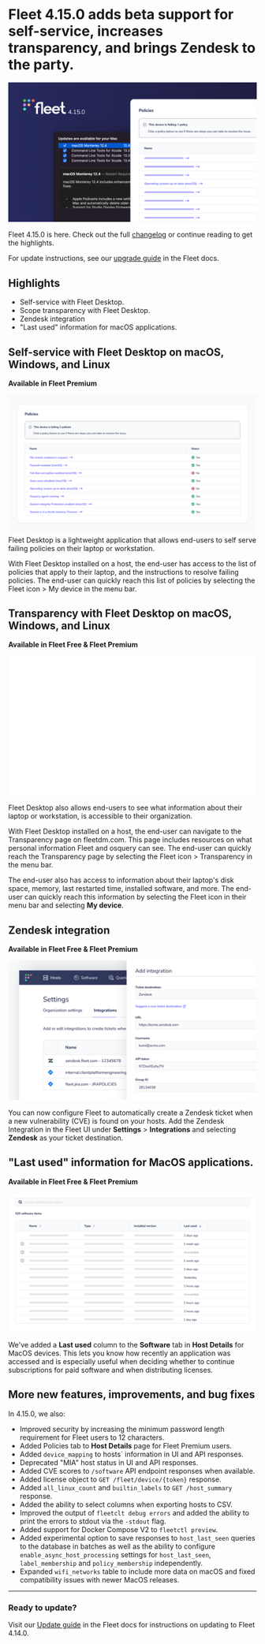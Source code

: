 # Fleet 4.15.0 adds beta support for self-service, increases transparency, and brings Zendesk to the party.

![Fleet 4.15.0](../website/assets/images/articles/fleet-4.15.0-cover-1600x900@2x.jpg)

Fleet 4.15.0 is here. Check out the full [changelog](https://github.com/fleetdm/fleet/releases/tag/fleet-v4.15.0) or continue reading to get the highlights.

For update instructions, see our [upgrade guide](https://fleetdm.com/docs/deploying/upgrading-fleet) in the Fleet docs.

## Highlights
- Self-service with Fleet Desktop. 
- Scope transparency with Fleet Desktop.
- Zendesk integration
- "Last used" information for macOS applications.

## Self-service with Fleet Desktop on macOS, Windows, and Linux
**Available in Fleet Premium**

![Self-service with Fleet Desktop on macOS, Windows, and Linux](../website/assets/images/articles/fleet-4.15.0-policy-self-service-1600x900@2x.jpg)
Fleet Desktop is a lightweight application that allows end-users to self serve failing policies on their laptop or workstation.

With Fleet Desktop installed on a host, the end-user has access to the list of policies that apply to their laptop, and the instructions to resolve failing policies. The end-user can quickly reach this list of policies by selecting the Fleet icon > My device in the menu bar.

## Transparency with Fleet Desktop on macOS, Windows, and Linux
**Available in Fleet Free & Fleet Premium**

![Transparency with Fleet Desktop on macOS, Windows, and Linux](../website/assets/images/articles/fleet-4.15.0-transparency-1200x674.gif)

Fleet Desktop also allows end-users to see what information about their laptop or workstation, is accessible to their organization.

With Fleet Desktop installed on a host, the end-user can navigate to the Transparency page on fleetdm.com. This page includes resources on what personal information Fleet and osquery can see. The end-user can quickly reach the Transparency page by selecting the Fleet icon > Transparency in the menu bar.

The end-user also has access to information about their laptop's disk space, memory, last restarted time, installed software, and more. The end-user can quickly reach this information by selecting the Fleet icon in their menu bar and selecting **My device**.

## Zendesk integration
**Available in Fleet Free & Fleet Premium**

![Zendesk integration](../website/assets/images/articles/fleet-4.15.0-zendesk-integration-1600x900@2x.jpg)

You can now configure Fleet to automatically create a Zendesk ticket when a new vulnerability (CVE) is
found on your hosts. Add the Zendesk Integration in the Fleet UI under **Settings** > **Integrations** and selecting **Zendesk** as your ticket destination.

## "Last used" information for MacOS applications.
**Available in Fleet Free & Fleet Premium**

!["Last used" information for MacOS applications.](../website/assets/images/articles/fleet-4.15.0-sort-by-last-used-1600x900@2x.jpg)

We've added a **Last used** column to the **Software** tab in **Host Details** for MacOS devices. This lets you know how recently an application was accessed and is especially useful when deciding whether to continue subscriptions for paid software and when distributing licenses. 

## More new features, improvements, and bug fixes

In 4.15.0, we also:

* Improved security by increasing the minimum password length requirement for Fleet users to 12 characters.
* Added Policies tab to **Host Details** page for Fleet Premium users.
* Added `device_mapping` to hosts` information in UI and API responses.
* Deprecated "MIA" host status in UI and API responses.
* Added CVE scores to `/software` API endpoint responses when available.
* Added license object to `GET /fleet/device/{token}` response.
* Added `all_linux_count` and `builtin_labels` to `GET /host_summary` response.
* Added the ability to select columns when exporting hosts to CSV.
* Improved the output of `fleetclt debug errors` and added the ability to print the errors to stdout via the `-stdout` flag.
* Added support for Docker Compose V2 to `fleetctl preview`.
* Added experimental option to save responses to `host_last_seen` queries to the database in batches as well as the ability to configure `enable_async_host_processing` settings for `host_last_seen`, `label_membership` and `policy_membership` independently. 
* Expanded `wifi_networks` table to include more data on macOS and fixed compatibility issues with newer MacOS releases.

---

### Ready to update?

Visit our [Update guide](https://fleetdm.com/docs/deploying/upgrading-fleet) in the Fleet docs for instructions on updating to Fleet 4.14.0.

<meta name="category" value="releases">
<meta name="authorFullName" value="Kathy Satterlee">
<meta name="authorGitHubUsername" value="ksatter">
<meta name="publishedOn" value="2022-05-26">
<meta name="articleTitle" value="Fleet 4.15.0 adds beta support for self-service, increases trasparency, and brings Zendesk to the party.">
<meta name="articleImageUrl" value="../website/assets/images/articles/fleet-4.15.0-cover-1600x900@2x.jpg">
